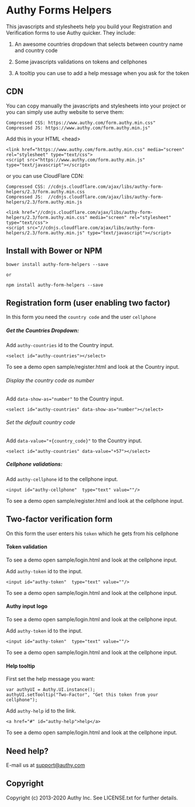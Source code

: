 # Authy Forms Helpers

This javascripts and stylesheets help you build your Registration and
Verification forms to use Authy quicker.
They include:

1. An awesome countries dropdown that selects between country name and country
   code

2. Some javascripts validations on tokens and cellphones

3. A tooltip you can use to add a help message when you ask for the token


## CDN

You can copy manually the javascripts and stylesheets into your project or you can simply use authy website to serve them:

    Compressed CSS: https://www.authy.com/form.authy.min.css"
    Compressed JS: https://www.authy.com/form.authy.min.js"

Add this in your HTML \<head\>

    <link href="https://www.authy.com/form.authy.min.css" media="screen" rel="stylesheet" type="text/css">
    <script src="https://www.authy.com/form.authy.min.js" type="text/javascript"></script>

or you can use CloudFlare CDN:

    Compressed CSS: //cdnjs.cloudflare.com/ajax/libs/authy-form-helpers/2.3/form.authy.min.css
    Compressed JS:  //cdnjs.cloudflare.com/ajax/libs/authy-form-helpers/2.3/form.authy.min.js

    <link href="//cdnjs.cloudflare.com/ajax/libs/authy-form-helpers/2.3/form.authy.min.css" media="screen" rel="stylesheet" type="text/css">
    <script src="//cdnjs.cloudflare.com/ajax/libs/authy-form-helpers/2.3/form.authy.min.js" type="text/javascript"></script>

## Install with Bower or NPM

    bower install authy-form-helpers --save

    or

    npm install authy-form-helpers --save

## Registration form (user enabling two factor)

In  this form you need the `country code` and the user `cellphone`

##### Get the Countries Dropdown:

Add `authy-countries` id to the Country input.

    <select id="authy-countries"></select>

To see a demo open sample/register.html and look at the Country input.

###### Display the country code as number

Add `data-show-as="number"` to the Country input.

    <select id="authy-countries" data-show-as="number"></select>

###### Set the default country code

Add `data-value="+{country_code}"` to the Country input.

    <select id="authy-countries" data-value="+57"></select>

##### Cellphone validations:

Add `authy-cellphone` id to the cellphone input.

    <input id="authy-cellphone"  type="text" value=""/>

To see a demo open sample/register.html and look at the cellphone input.


## Two-factor verification form

On this form the user enters his `token` which he gets from his cellphone


#### Token validation

To see a demo open sample/login.html and look at the cellphone input.

Add `authy-token` id to the input.

    <input id="authy-token"  type="text" value=""/>

To see a demo open sample/login.html and look at the cellphone input.

#### Authy input logo

To see a demo open sample/login.html and look at the cellphone input.

Add `authy-token` id to the input.

    <input id="authy-token"  type="text" value=""/>

To see a demo open sample/login.html and look at the cellphone input.

#### Help tooltip

First set the help message you want:

    var authyUI = Authy.UI.instance();
    authyUI.setTooltip("Two-Factor", "Get this token from your cellphone");

Add `authy-help` id to the link.

    <a href="#" id="authy-help">help</a>

To see a demo open sample/login.html and look at the cellphone input.


## Need help?

E-mail us at support@authy.com

## Copyright

Copyright (c) 2013-2020 Authy Inc. See LICENSE.txt for further details.
